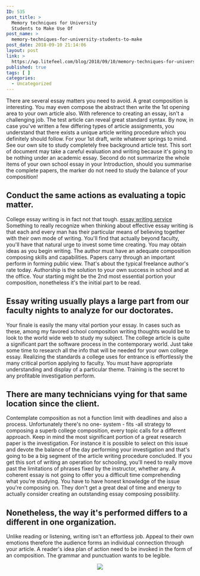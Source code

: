 ```yaml
---
ID: 535
post_title: >
  Memory techniques for University
  Students to Make Use Of
post_name: >
  memory-techniques-for-university-students-to-make
post_date: 2018-09-10 21:14:06
layout: post
link: >
  https://wp.litefeel.com/blog/2018/09/10/memory-techniques-for-university-students-to-make/
published: true
tags: [ ]
categories:
  - Uncategorized
---
```

<p>There are several essay matters you need to avoid. A great composition is interesting. You may even compose the abstract then write the 1st opening area to your own article also. With reference to creating an essay, isn't a challenging job. The test article can reveal great standard syntax. By now, in case you've written a few differing types of article assignments, you understand that there exists a unique article writing procedure which you definitely should follow. For your 1st draft, write whatever springs to mind. See our own site to study completely free background article test. This sort of document may take a careful evaluation and writing because it's going to be nothing under an academic essay. Second do not summarize the whole items of your own school essay in your Introduction, should you summarise the complete papers, the marker do not need to study the balance of your composition!  <h2>Conduct the same actions as evaluating a topic matter.</h2><p>College essay writing is in fact not that tough. <a href="http://essayswriting.org/">essay writing service</a> Something to really recognize when thinking about effective essay writing is that each and every man has their particular means of believing together with their own mode of writing. You'll find that actually beyond faculty, you'll have that natural urge to invest some time creating. You may obtain ideas as you begin writing. The author must have an adequate composition composing skills and capabilities. Papers carry through an important perform in forming public view. That's about the typical freelance author's rate today. Authorship is the solution to your own success in school and at the office. Your starting might be the 2nd most essential portion your composition, nonetheless it's the initial part to be read.  <h2>Essay writing usually plays a large part from our faculty nights to analyze for our doctorates.</h2><p>Your finale is easily the many vital portion your essay. In cases such as these, among my favored school composition writing thoughts would be to look to the world wide web to study my subject. The college article is quite a significant part the software process in the contemporary world. Just take some time to research all the info that will be needed for your own college essay. Realizing the standards a college uses for entrance is effortlessly the many critical portion applying to faculty. You must have appropriate understanding and display of a particular theme. Training is the secret to any profitable investigation perform. <p style="text-align:center"></p>  <h2>There are many technicians vying for that same location since the client.</h2><p>Contemplate composition as not a function limit with deadlines and also a process. Unfortunately there's no one- system - fits -all strategy to composing a superb college composition, every topic calls for a different approach. Keep in mind the most significant portion of a great research paper is the investigation. For instance it is possible to select on this issue and devote the balance of the day performing your investigation and that's going to be a big segment of the article writing procedure concluded. If you get this sort of writing an operation for schooling, you'll need to really move past the limitations of phrases fixed by the instructor, whether any. A coherent essay is not going to offer you a difficult time comprehending what you're studying. You have to have honest knowledge of the issue you're composing on. They don't get a great deal of time and energy to actually consider creating an outstanding essay composing possibility.  <h2>Nonetheless, the way it's performed differs to a different in one organization.</h2><p>Unlike reading or listening, writing isn't an effortless job. Appeal to their own emotions therefore the audience forms an individual connection through your article. A reader's idea plan of action need to be invoked in the form of an composition. The grammar and punctuation wants to be legible. <p style="text-align:center"><img src="http://i.huffpost.com/gen/1195676/images/o-AUTISM-AIR-POLLUTION-facebook.jpg" style="max-width: 500px;border: none"></p>